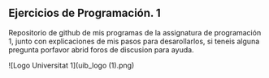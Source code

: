 ## Ejercicios de Programación. 1

Repositorio de github de mis programas de la assignatura de programación 1, junto con explicaciones de mis pasos para desarollarlos, si teneis alguna pregunta porfavor abrid foros de discusion para ayuda.


![Logo Universitat 1](uib_logo (1).png)


